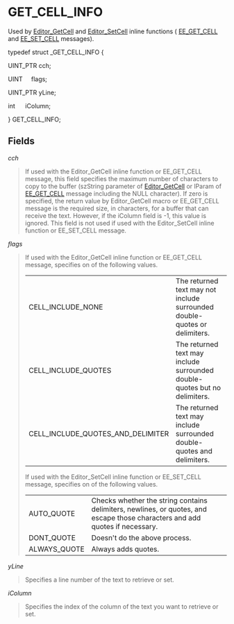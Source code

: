 # GET\_CELL\_INFO

Used by [Editor\_GetCell](../macro/editor_getcell) and [Editor\_SetCell](../macro/editor_setcell)
inline functions ( [EE\_GET\_CELL](../message/ee_get_cell) and [EE\_SET\_CELL](../message/ee_set_cell) messages).

typedef struct \_GET\_CELL\_INFO {

UINT\_PTR cch;

UINT     flags;

UINT\_PTR yLine;

int      iColumn;

} GET\_CELL\_INFO;

## Fields

_cch_

> If used with the Editor\_GetCell inline function or EE\_GET\_CELL message, this field specifies the maximum number of characters to copy to the buffer (szString
> parameter of [Editor\_GetCell](../macro/editor_getcell) or lParam of [EE\_GET\_CELL](../message/ee_get_cell) message including the NULL character). If zero is specified,
> the return value by Editor\_GetCell macro or EE\_GET\_CELL message is the
> required size, in characters, for a buffer that can receive the text. However, if the iColumn field is -1, this value is ignored. This field is not used if used with the Editor\_SetCell inline function or EE\_SET\_CELL message.

_flags_

> If used with the Editor\_GetCell inline function or EE\_GET\_CELL message, specifies on of the following values.
>
> |     |     |
> | --- | --- |
> | CELL\_INCLUDE\_NONE | The returned text may not include surrounded double-quotes or delimiters. |
> | CELL\_INCLUDE\_QUOTES | The returned text may include surrounded double-quotes but no delimiters. |
> | CELL\_INCLUDE\_QUOTES\_AND\_DELIMITER | The returned text may include surrounded double-quotes and delimiters. |
>
> If used with the Editor\_SetCell inline function or EE\_SET\_CELL message, specifies on of the following values.
>
> |     |     |
> | --- | --- |
> | AUTO\_QUOTE | Checks whether the string contains delimiters, newlines, or quotes, and escape those characters and add quotes if necessary. |
> | DONT\_QUOTE | Doesn't do the above process. |
> | ALWAYS\_QUOTE | Always adds quotes. |

_yLine_

> Specifies a line number of the text to retrieve or set.

_iColumn_

> Specifies the index of the column of the text you want to retrieve or set.
